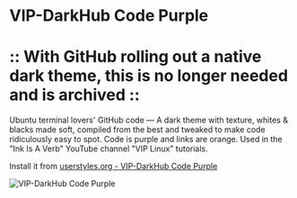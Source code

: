 # VIP-DarkHub Code Purple

# :: With GitHub rolling out a native dark theme, this is no longer needed and is archived ::

Ubuntu terminal lovers' GitHub code — A dark theme with texture, whites & blacks made soft, compiled from the best and tweaked to make code ridiculously easy to spot. Code is purple and links are orange. Used in the "Ink Is A Verb" YouTube channel "VIP Linux" tutorials.

Install it from [userstyles.org - VIP-DarkHub Code Purple](https://userstyles.org/styles/172338)

![VIP-DarkHub Code Purple](https://github.com/inkVerb/VIP-DarkHub/blob/master/VIP-Dark-Hub_Code_Purple.png)

